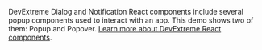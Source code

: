 DevExtreme Dialog and Notification React components include several popup components used to interact with an app. This demo shows two of them: Popup and Popover. [Learn more about DevExtreme React components](/Documentation/Guide/React_Components/DevExtreme_React_Components/).
